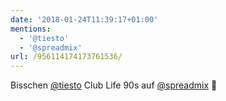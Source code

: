 ```yaml
---
date: '2018-01-24T11:39:17+01:00'
mentions:
  - '@tiesto'
  - '@spreadmix'
url: /956114174173761536/
---
```

Bisschen [@tiesto](https://twitter.com/@tiesto) Club Life 90s auf [@spreadmix](https://twitter.com/@spreadmix) 🤡
